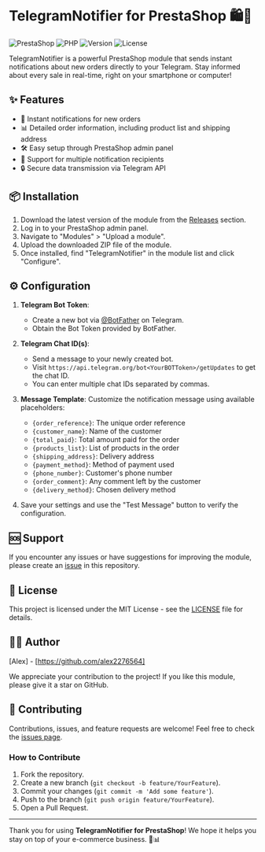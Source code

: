 # TelegramNotifier for PrestaShop 🛍️📱

![PrestaShop](https://img.shields.io/badge/PrestaShop-1.7%20%7C%208.x-blue.svg)
![PHP](https://img.shields.io/badge/PHP-7.2%20%7C%207.3%20%7C%207.4%20%7C%208.0%20%7C%208.1-brightgreen.svg)
![Version](https://img.shields.io/github/v/release/alex2276564/TelegramNotifier?color=blue)
![License](https://img.shields.io/badge/license-MIT-green.svg)

TelegramNotifier is a powerful PrestaShop module that sends instant notifications about new orders directly to your Telegram. Stay informed about every sale in real-time, right on your smartphone or computer!

## ✨ Features

- 🚀 Instant notifications for new orders
- 📊 Detailed order information, including product list and shipping address
- 🛠 Easy setup through PrestaShop admin panel
- 👥 Support for multiple notification recipients
- 🔒 Secure data transmission via Telegram API

## 📦 Installation

1. Download the latest version of the module from the [Releases](https://github.com/alex2276564/TelegramNotifier/releases) section.
2. Log in to your PrestaShop admin panel.
3. Navigate to "Modules" > "Upload a module".
4. Upload the downloaded ZIP file of the module.
5. Once installed, find "TelegramNotifier" in the module list and click "Configure".

## ⚙️ Configuration

1. **Telegram Bot Token**: 
   - Create a new bot via [@BotFather](https://t.me/BotFather) on Telegram.
   - Obtain the Bot Token provided by BotFather.

2. **Telegram Chat ID(s)**:
   - Send a message to your newly created bot.
   - Visit `https://api.telegram.org/bot<YourBOTToken>/getUpdates` to get the chat ID.
   - You can enter multiple chat IDs separated by commas.

3. **Message Template**:
   Customize the notification message using available placeholders:
   - `{order_reference}`: The unique order reference
   - `{customer_name}`: Name of the customer
   - `{total_paid}`: Total amount paid for the order
   - `{products_list}`: List of products in the order
   - `{shipping_address}`: Delivery address
   - `{payment_method}`: Method of payment used
   - `{phone_number}`: Customer's phone number
   - `{order_comment}`: Any comment left by the customer
   - `{delivery_method}`: Chosen delivery method

4. Save your settings and use the "Test Message" button to verify the configuration.

## 🆘 Support

If you encounter any issues or have suggestions for improving the module, please create an [issue](https://github.com/alex2276564/TelegramNotifier/issues) in this repository.

## 📄 License

This project is licensed under the MIT License - see the [LICENSE](LICENSE) file for details.

## 👨‍💻 Author

[Alex] - [https://github.com/alex2276564]

We appreciate your contribution to the project! If you like this module, please give it a star on GitHub.

## 🤝 Contributing

Contributions, issues, and feature requests are welcome! Feel free to check the [issues page](https://github.com/alex2276564/TelegramNotifier/issues).

### How to Contribute

1. Fork the repository.
2. Create a new branch (`git checkout -b feature/YourFeature`).
3. Commit your changes (`git commit -m 'Add some feature'`).
4. Push to the branch (`git push origin feature/YourFeature`).
5. Open a Pull Request.

---

Thank you for using **TelegramNotifier for PrestaShop**! We hope it helps you stay on top of your e-commerce business. 🚀📊
